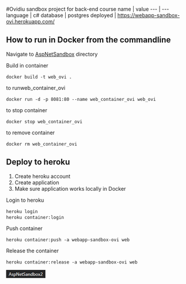 ﻿#Ovidiu sandbox project for back-end course
name | value
--- | ---
language | c#
database | postgres
deployed | https://webapp-sandbox-ovi.herokuapp.com/

## How to run in Docker from the commandline

Navigate to [AspNetSandbox](AspNetSandbox2) directory

Build in container
```
docker build -t web_ovi .
```

to runweb_container_ovi

```
docker run -d -p 8081:80 --name web_container_ovi web_ovi
```

to stop container
```
docker stop web_container_ovi
```

to remove container
```
docker rm web_container_ovi
```

## Deploy to heroku

1. Create heroku account
2. Create application
3. Make sure application works locally in Docker


Login to heroku
```
heroku login
heroku container:login
```

Push container
```
heroku container:push -a webapp-sandbox-ovi web
```

Release the container
```
heroku container:release -a webapp-sandbox-ovi web
```

![img](Image\picture.png)
